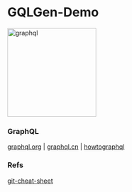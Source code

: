 # GQLGen-Demo

<img src="https://graphql.org/img/logo.svg" alt="graphql" width="200" height="200">

### GraphQL

[graphql.org](https://graphql.org/) | [graphql.cn](https://graphql.cn/)
| [howtographql](https://www.howtographql.com/)

### Refs
[git-cheat-sheet](https://github.com/arslanbilal/git-cheat-sheet)

